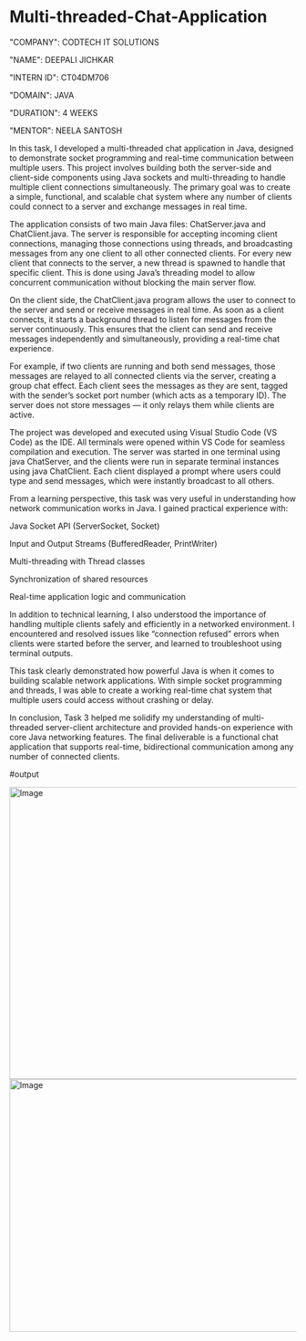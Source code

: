 # Multi-threaded-Chat-Application

"COMPANY": CODTECH IT SOLUTIONS

"NAME": DEEPALI JICHKAR

"INTERN ID": CT04DM706

"DOMAIN": JAVA

"DURATION": 4 WEEKS

"MENTOR": NEELA SANTOSH

In this task, I developed a multi-threaded chat application in Java, designed to demonstrate socket programming and real-time communication between multiple users. This project involves building both the server-side and client-side components using Java sockets and multi-threading to handle multiple client connections simultaneously. The primary goal was to create a simple, functional, and scalable chat system where any number of clients could connect to a server and exchange messages in real time.

The application consists of two main Java files: ChatServer.java and ChatClient.java. The server is responsible for accepting incoming client connections, managing those connections using threads, and broadcasting messages from any one client to all other connected clients. For every new client that connects to the server, a new thread is spawned to handle that specific client. This is done using Java’s threading model to allow concurrent communication without blocking the main server flow.

On the client side, the ChatClient.java program allows the user to connect to the server and send or receive messages in real time. As soon as a client connects, it starts a background thread to listen for messages from the server continuously. This ensures that the client can send and receive messages independently and simultaneously, providing a real-time chat experience.

For example, if two clients are running and both send messages, those messages are relayed to all connected clients via the server, creating a group chat effect. Each client sees the messages as they are sent, tagged with the sender’s socket port number (which acts as a temporary ID). The server does not store messages — it only relays them while clients are active.

The project was developed and executed using Visual Studio Code (VS Code) as the IDE. All terminals were opened within VS Code for seamless compilation and execution. The server was started in one terminal using java ChatServer, and the clients were run in separate terminal instances using java ChatClient. Each client displayed a prompt where users could type and send messages, which were instantly broadcast to all others.

From a learning perspective, this task was very useful in understanding how network communication works in Java. I gained practical experience with:

Java Socket API (ServerSocket, Socket)

Input and Output Streams (BufferedReader, PrintWriter)

Multi-threading with Thread classes

Synchronization of shared resources

Real-time application logic and communication

In addition to technical learning, I also understood the importance of handling multiple clients safely and efficiently in a networked environment. I encountered and resolved issues like “connection refused” errors when clients were started before the server, and learned to troubleshoot using terminal outputs.

This task clearly demonstrated how powerful Java is when it comes to building scalable network applications. With simple socket programming and threads, I was able to create a working real-time chat system that multiple users could access without crashing or delay.

In conclusion, Task 3 helped me solidify my understanding of multi-threaded server-client architecture and provided hands-on experience with core Java networking features. The final deliverable is a functional chat application that supports real-time, bidirectional communication among any number of connected clients.


#output


<img width="1180" height="512" alt="Image" src="https://github.com/user-attachments/assets/277f3e35-b643-444b-88cb-6360b3e60970" />

<img width="730" height="443" alt="Image" src="https://github.com/user-attachments/assets/2e0ef2a9-872d-4670-a582-568a4b6a6f55" />


